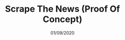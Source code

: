 ---
type: 'side-project'
date: '01/09/2020'
title: 'Scrape The News (Proof Of Concept)'
projectLink: 'https://words-news-scraper.herokuapp.com/'
period: ['septembre 2020', 'September 2020']
specialisms: ['expressjs', 'heroku', 'NLP', 'puppeteer', 'nodejs']
repository: 'https://github.com/derrmru/scrape-the-news'
description: 'Server-side scraper, mining data daily from the global news. ExpressJS API.'
---